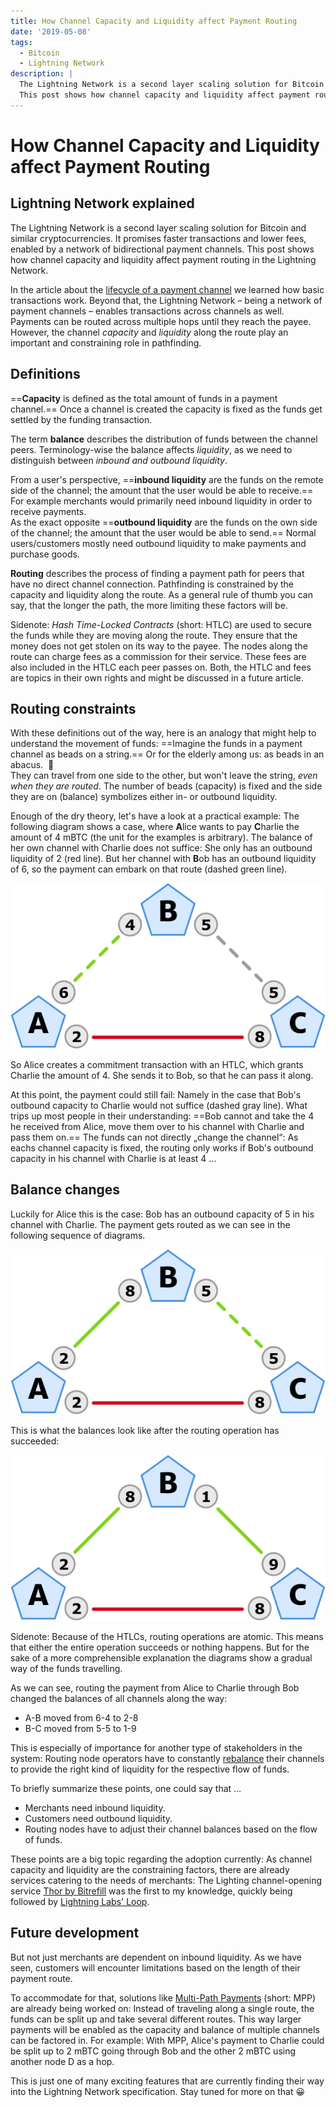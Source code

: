 ```yaml
---
title: How Channel Capacity and Liquidity affect Payment Routing
date: '2019-05-08'
tags:
  - Bitcoin
  - Lightning Network
description: |
  The Lightning Network is a second layer scaling solution for Bitcoin and similar cryptocurrencies.
  This post shows how channel capacity and liquidity affect payment routing in the Lightning Network.
---
```

# How Channel Capacity and Liquidity affect Payment Routing

## Lightning Network explained

The Lightning Network is a second layer scaling solution for Bitcoin and similar cryptocurrencies.
It promises faster transactions and lower fees, enabled by a network of bidirectional payment channels.
This post shows how channel capacity and liquidity affect payment routing in the Lightning Network.

In the article about the
[lifecycle of a payment channel](/lightning-network-payment-channel-lifecycle.html)
we learned how basic transactions work.
Beyond that, the Lightning Network – being a network of payment channels – enables transactions across channels as well.
Payments can be routed across multiple hops until they reach the payee.
However, the channel *capacity* and *liquidity* along the route play an important and constraining role in pathfinding.

## Definitions

==**Capacity** is defined as the total amount of funds in a payment channel.==
Once a channel is created the capacity is fixed as the funds get settled by the funding transaction.

The term **balance** describes the distribution of funds between the channel peers.
Terminology-wise the balance affects *liquidity*, as we need to distinguish between *inbound and outbound liquidity*.

From a user's perspective, ==**inbound liquidity** are the funds on the remote side of the channel; the amount that the user would be able to receive.==
For example merchants would primarily need inbound liquidity in order to receive payments.<br>
As the exact opposite ==**outbound liquidity** are the funds on the own side of the channel; the amount that the user would be able to send.==
Normal users/customers mostly need outbound liquidity to make payments and purchase goods.

**Routing** describes the process of finding a payment path for peers that have no direct channel connection.
Pathfinding is constrained by the capacity and liquidity along the route.
As a general rule of thumb you can say, that the longer the path, the more limiting these factors will be.

Sidenote: <em>Hash Time-Locked Contracts</em> (short: HTLC) are used to secure the funds while they are moving along the route.
They ensure that the money does not get stolen on its way to the payee.
The nodes along the route can charge fees as a commission for their service.
These fees are also included in the HTLC each peer passes on.
Both, the HTLC and fees are topics in their own rights and might be discussed in a future article.

## Routing constraints

With these definitions out of the way, here is an analogy that might help to understand the movement of funds:
==Imagine the funds in a payment channel as beads on a string.==
Or for the elderly among us: as beads in an abacus. &nbsp;🧮<br>
They can travel from one side to the other, but won't leave the string, *even when they are routed*.
The number of beads (capacity) is fixed and the side they are on (balance) symbolizes either in- or outbound liquidity.

Enough of the dry theory, let's have a look at a practical example:
The following diagram shows a case, where **A**lice wants to pay **C**harlie the amount of 4 mBTC (the unit for the examples is arbitrary).
The balance of her own channel with Charlie does not suffice:
She only has an outbound liquidity of 2 (red line).
But her channel with **B**ob has an outbound liquidity of 6, so the payment can embark on that route (dashed green line).

![Alice has to go through Bob to send 4 mBTC to Charlie.](/images/lightning-network/routing-A-B-C-1.png)

So Alice creates a commitment transaction with an HTLC, which grants Charlie the amount of 4.
She sends it to Bob, so that he can pass it along.

At this point, the payment could still fail:
Namely in the case that Bob's outbound capacity to Charlie would not suffice (dashed gray line).
What trips up most people in their understanding:
==Bob cannot and take the 4 he received from Alice, move them over to his channel with Charlie and pass them on.==
The funds can not directly „change the channel“:
As eachs channel capacity is fixed, the routing only works if Bob's outbound capacity in his channel with Charlie is at least 4 …

## Balance changes

Luckily for Alice this is the case:
Bob has an outbound capacity of 5 in his channel with Charlie.
The payment gets routed as we can see in the following sequence of diagrams.

![Alice payed Bob 4 mBTC (green line) and Bob pays Charlie 4 mBTC (dashed green line).](/images/lightning-network/routing-A-B-C-2.png)

This is what the balances look like after the routing operation has succeeded:

![A sending through B changed the balance between B and C.](/images/lightning-network/routing-A-B-C-3.png)

Sidenote: Because of the HTLCs, routing operations are atomic.
This means that either the entire operation succeeds or nothing happens.
But for the sake of a more comprehensible explanation the diagrams show a gradual way of the funds travelling.

As we can see, routing the payment from Alice to Charlie through Bob changed the balances of all channels along the way:

- A-B moved from 6-4 to 2-8
- B-C moved from 5-5 to 1-9

This is especially of importance for another type of stakeholders in the system:
Routing node operators have to constantly [rebalance](https://blog.muun.com/rebalancing-in-the-lightning-network/) their channels to provide the right kind of liquidity for the respective flow of funds.

To briefly summarize these points, one could say that …

- Merchants need inbound liquidity.
- Customers need outbound liquidity.
- Routing nodes have to adjust their channel balances based on the flow of funds.

These points are a big topic regarding the adoption currently:
As channel capacity and liquidity are the constraining factors, there are already services catering to the needs of merchants:
The Lighting channel-opening service [Thor by Bitrefill](https://www.bitrefill.com/thor-lightning-network-channels/) was the first to my knowledge, quickly being followed by [Lightning Labs' Loop](https://blog.lightning.engineering/posts/2019/03/20/loop.html).

## Future development

But not just merchants are dependent on inbound liquidity.
As we have seen, customers will encounter limitations based on the length of their payment route.

To accommodate for that, solutions like [Multi-Path Payments](https://lightning.engineering/posts/2020-05-07-mpp/) (short: MPP) are already being worked on:
Instead of traveling along a single route, the funds can be split up and take several different routes.
This way larger payments will be enabled as the capacity and balance of multiple channels can be factored in.
For example: With MPP, Alice's payment to Charlie could be split up to 2 mBTC going through Bob and the other 2 mBTC using another node D as a hop.

This is just one of many exciting features that are currently finding their way into the Lightning Network specification.
Stay tuned for more on that 😀
